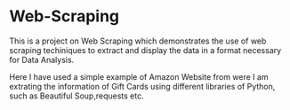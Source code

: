 # Web-Scraping

This is a project on Web Scraping which demonstrates the use of web scraping techiniques to extract and display the data in a format necessary for Data Analysis.

Here I have used a simple example of Amazon Website from were I am extrating the information of Gift Cards using different libraries of Python, such as Beautiful Soup,requests etc.

